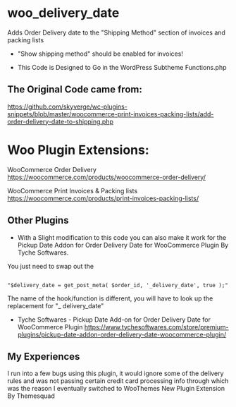 # woo_delivery_date

<p>Adds Order Delivery date to the "Shipping Method" section of invoices and packing lists</p>

* "Show shipping method" should be enabled for invoices!

* This Code is Designed to Go in the WordPress Subtheme Functions.php

## The Original Code came from:
https://github.com/skyverge/wc-plugins-snippets/blob/master/woocommerce-print-invoices-packing-lists/add-order-delivery-date-to-shipping.php

# Woo Plugin Extensions:

WooCommerce Order Delivery
https://woocommerce.com/products/woocommerce-order-delivery/

WooCommerce Print Invoices & Packing lists
https://woocommerce.com/products/print-invoices-packing-lists/

## Other Plugins

* With a Slight modification to this code you can also make it work for the Pickup Date Addon for Order Delivery Date for WooCommerce Plugin By Tyche Softwares.

You just need to swap out the

```

"$delivery_date = get_post_meta( $order_id, '_delivery_date', true );"
```
The name of the hook/function is different, you will have to look up the replacement for "_ delivery_date"

* Tyche Softwares - Pickup Date Add-on for Order Delivery Date for WooCommerce Plugin https://www.tychesoftwares.com/store/premium-plugins/pickup-date-addon-order-delivery-date-woocommerce-plugin/

## My Experiences

I run into a few bugs using this plugin, it would ignore some of the delivery rules and was not passing certain credit card processing info through which was the reason I eventually switched to WooThemes New Plugin Extension By Themesquad
